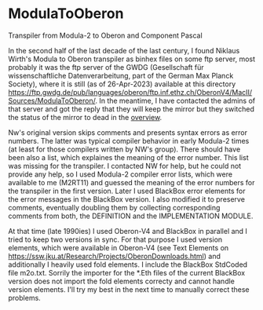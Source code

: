 # ModulaToOberon
Transpiler from Modula-2 to Oberon and Component Pascal

In the second half of the last decade of the last century, I found Niklaus Wirth's Modula to Oberon transpiler as binhex files on some ftp server, most probably it was the ftp server of the GWDG (Gesellschaft für wissenschaftliche Datenverarbeitung, part of the German Max Planck Society), where it is still (as of 26-Apr-2023) available at this directory https://ftp.gwdg.de/pub/languages/oberon/ftp.inf.ethz.ch/OberonV4/MacII/Sources/ModulaToOberon/. In the meantime, I have contacted the admins of that server and got the reply that they will keep the mirror but they switched the status of the mirror to dead in the [overview](https://ftp.gwdg.de/).

Nw's original version skips comments and presents syntax errors as error numbers. The latter was typical compiler behavior in early Modula-2 times (at least for those compilers written by NW's group). There should have been also a list, which explaines the meaning of the error number. This list was missing for the transpiler. I contacted  NW for help, but he could not provide any help, so I used Modula-2 compiler error lists, which were available to me (M2RT11) and guessed the meaning of the error numbers for the transpiler in the first version. Later I used BlackBox error elements for the error messages in the BlackBox version. I also modified it to preserve comments, eventually doubling them by collecting corresponding comments from both, the DEFINITION and the IMPLEMENTATION MODULE.

At that time (late 1990ies) I used Oberon-V4 and BlackBox in parallel and I tried to keep two versions in sync.  For that purpose I used version elements, which were available in Oberon-V4 (see Text Elements on https://ssw.jku.at/Research/Projects/OberonDownloads.html) and additionally I heavily used fold elements. I include the BlackBox StdCoded file m2o.txt. Sorrily the importer for the *.Eth files of the current BlackBox version does not import the fold elements correcty and cannot handle version elements. I'll try my best in the next time to manually correct these problems.
